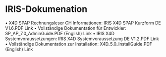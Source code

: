 # IRIS-Dokumenation

•	X4D SPAP Rechnungsleser CH Informationen: IRIS X4D SPAP Kurzform DE V1.6.PDF Link 
•	Vollständige Dokumentation für Entwickler: SP_AP_7.0_AdminGuide.PDF (English) Link
•	IRIS X4D Systemvoraussetzungen: IRIS X4D Systemvoraussetzung DE V1.2.PDF Link
•	Vollständige Dokumentation zur Installation: X4D_5.0_InstallGuide.PDF (English) Link
